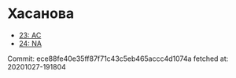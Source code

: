 # Хасанова
- [23: AC](23.md)
- [24: NA](24.md)

Commit: ece88fe40e35ff87f71c43c5eb465accc4d1074a
 fetched at: 20201027-191804
